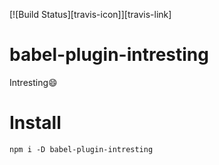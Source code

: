 [![Build Status][travis-icon]][travis-link]

# babel-plugin-intresting
Intresting😄

# Install 
`npm i -D babel-plugin-intresting`